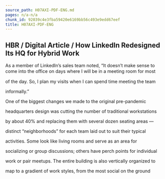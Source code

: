 ```yaml
---
source_path: H07AXI-PDF-ENG.md
pages: n/a-n/a
chunk_id: 92039c4e3fba59420e6169bb56c493e9edd67eef
title: H07AXI-PDF-ENG
---
```

## HBR / Digital Article / How LinkedIn Redesigned Its HQ for Hybrid Work

As a member of LinkedIn’s sales team noted, “It doesn’t make sense to come into the oﬃce on days where I will be in a meeting room for most

of the day. So, I plan my visits when I can spend time meeting the team

informally.”

One of the biggest changes we made to the original pre-pandemic

headquarters design was cutting the number of traditional workstations

by about 40% and replacing them with several dozen seating areas —

distinct “neighborhoods” for each team laid out to suit their typical

activities. Some look like living rooms and serve as an area for

socializing or group discussions; others have perch points for individual

work or pair meetups. The entire building is also vertically organized to

map to a gradient of work styles, from the most social on the ground

